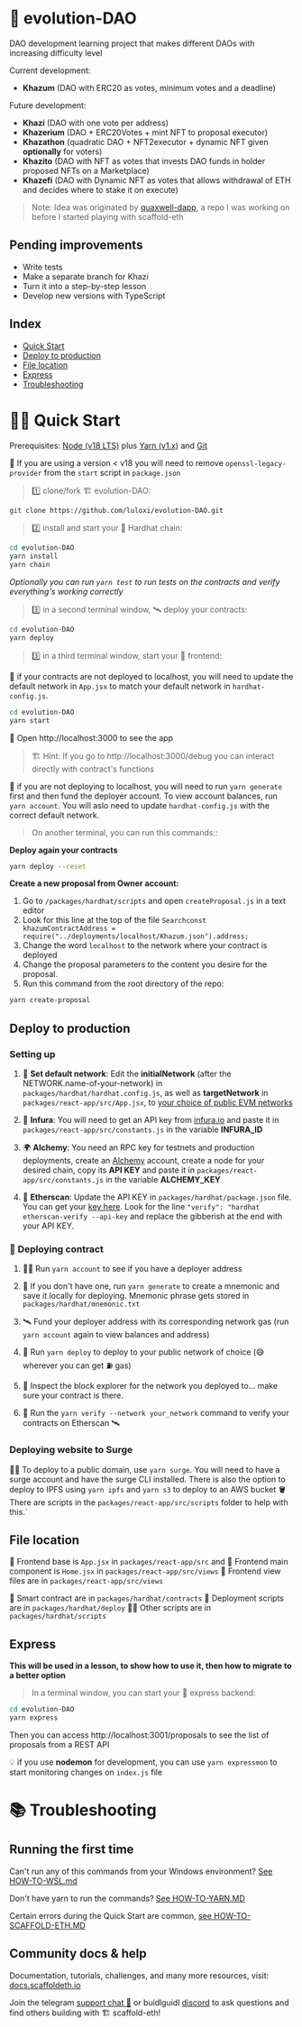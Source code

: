 # 🐣 evolution-DAO

DAO development learning project that makes different DAOs with increasing difficulty level

Current development:

- **Khazum** (DAO with ERC20 as votes, minimum votes and a deadline)

Future development:

- **Khazi** (DAO with one vote per address)
- **Khazerium** (DAO + ERC20Votes + mint NFT to proposal executor)
- **Khazathon** (quadratic DAO + NFT2executor + dynamic NFT given **optionally** for voters)
- **Khazito** (DAO with NFT as votes that invests DAO funds in holder proposed NFTs on a Marketplace)
- **Khazefi** (DAO with Dynamic NFT as votes that allows withdrawal of ETH and decides where to stake it on execute)

> Note: Idea was originated by [quaxwell-dapp](https://github.com/luloxi/quaxwell-dapp), a repo I was working on before I started playing with scaffold-eth

## Pending improvements

- Write tests
- Make a separate branch for Khazi
- Turn it into a step-by-step lesson
- Develop new versions with TypeScript

## Index

- [Quick Start](#🏄‍♂️-quick-start)
- [Deploy to production](#deploy-to-production)
- [File location](#file-location)
- [Express](#express)
- [Troubleshooting](#📚-troubleshooting)

# 🏄‍♂️ Quick Start

Prerequisites: [Node (v18 LTS)](https://nodejs.org/en/download/) plus [Yarn (v1.x)](https://classic.yarnpkg.com/en/docs/install/) and [Git](https://git-scm.com/downloads)

🚨 If you are using a version < v18 you will need to remove `openssl-legacy-provider` from the `start` script in `package.json`

> 1️⃣ clone/fork 🏗 evolution-DAO:

```bash
git clone https://github.com/luloxi/evolution-DAO.git
```

> 2️⃣ install and start your 👷‍ Hardhat chain:

```bash
cd evolution-DAO
yarn install
yarn chain
```

_Optionally you can run `yarn test` to run tests on the contracts and verify everything's working correctly_

> 3️⃣ in a second terminal window, 🛰 deploy your contracts:

```bash
cd evolution-DAO
yarn deploy
```

> 3️⃣ in a third terminal window, start your 📱 frontend:

🚨 if your contracts are not deployed to localhost, you will need to update the default network in `App.jsx` to match your default network in `hardhat-config.js`.

```bash
cd evolution-DAO
yarn start
```

📱 Open http://localhost:3000 to see the app

> 🏗 Hint: If you go to http://localhost:3000/debug you can interact directly with contract's functions

🚨 if you are not deploying to localhost, you will need to run `yarn generate` first and then fund the deployer account. To view account balances, run `yarn account`. You will aslo need to update `hardhat-config.js` with the correct default network.

> On another terminal, you can run this commands::

**Deploy again your contracts**

```bash
yarn deploy --reset
```

**Create a new proposal from Owner account:**

1. Go to `/packages/hardhat/scripts` and open `createProposal.js` in a text editor
2. Look for this line at the top of the file `Searchconst khazumContractAddress = require("../deployments/localhost/Khazum.json").address;`
3. Change the word `localhost` to the network where your contract is deployed
4. Change the proposal parameters to the content you desire for the proposal.
5. Run this command from the root directory of the repo:

```bash
yarn create-proposal
```

## Deploy to production

### Setting up

1. 📡 **Set default network**: Edit the **initialNetwork** (after the NETWORK.name-of-your-network) in `packages/hardhat/hardhat.config.js`, as well as **targetNetwork** in `packages/react-app/src/App.jsx`, to [your choice of public EVM networks](https://ethereum.org/en/developers/docs/networks/)

2. 🔶 **Infura**: You will need to get an API key from [infura.io](https://www.infura.io/) and paste it in `packages/react-app/src/constants.js` in the variable **INFURA_ID**

3. 🌍 **Alchemy**: You need an RPC key for testnets and production deployments, create an [Alchemy](https://www.alchemy.com/) account, create a node for your desired chain, copy its **API KEY** and paste it in `packages/react-app/src/constants.js` in the variable **ALCHEMY_KEY**

4. 📣 **Etherscan**: Update the API KEY in `packages/hardhat/package.json` file. You can get your [key here](https://etherscan.io/login?cmd=last). Look for the line `"verify": "hardhat etherscan-verify --api-key` and replace the gibberish at the end with your API KEY.

### 📜 Deploying contract

1. 👩‍🚀 Run `yarn account` to see if you have a deployer address

2. 🔐 If you don't have one, run `yarn generate` to create a mnemonic and save it locally for deploying. Mnemonic phrase gets stored in `packages/hardhat/mnemonic.txt`

3. 🛰 Fund your deployer address with its corresponding network gas (run `yarn account` again to view balances and address)

4. 🚀 Run `yarn deploy` to deploy to your public network of choice (😅 wherever you can get ⛽️ gas)

5. 🔬 Inspect the block explorer for the network you deployed to... make sure your contract is there.

6. 👮 Run the `yarn verify --network your_network` command to verify your contracts on Etherscan 🛰

### Deploying website to Surge

🚨📡 To deploy to a public domain, use `yarn surge`. You will need to have a surge account and have the surge CLI installed. There is also the option to deploy to IPFS using `yarn ipfs` and `yarn s3` to deploy to an AWS bucket 🪣 There are scripts in the `packages/react-app/src/scripts` folder to help with this.`

## File location

📝 Frontend base is `App.jsx` in `packages/react-app/src` and
🦸 Frontend main component is `Home.jsx` in `packages/react-app/src/views`
🦸 Frontend view files are in `packages/react-app/src/views`

🔏 Smart contract are in `packages/hardhat/contracts`
🚀 Deployment scripts are in `packages/hardhat/deploy`
👨‍💻 Other scripts are in `packages/hardhat/scripts`

## Express

**This will be used in a lesson, to show how to use it, then how to migrate to a better option**

> In a terminal window, you can start your 📱 express backend:

```bash
cd evolution-DAO
yarn express
```

Then you can access http://localhost:3001/proposals to see the list of proposals from a REST API

💡 if you use **nodemon** for development, you can use `yarn expressmon` to start monitoring changes on `index.js` file

# 📚 Troubleshooting

## Running the first time

Can't run any of this commands from your Windows environment? [See HOW-TO-WSL.md](https://github.com/luloxi/easy-everything/blob/main/HOW-TO-WSL.md)

Don't have yarn to run the commands? [See HOW-TO-YARN.MD](https://github.com/luloxi/easy-everything/blob/main/HOW-TO-YARN.md)

Certain errors during the Quick Start are common, [see HOW-TO-SCAFFOLD-ETH.MD](https://github.com/luloxi/easy-everything/blob/main/HOW-TO-SCAFFOLD-ETH.md)

## Community docs & help

Documentation, tutorials, challenges, and many more resources, visit: [docs.scaffoldeth.io](https://docs.scaffoldeth.io)

Join the telegram [support chat 💬](https://t.me/joinchat/KByvmRe5wkR-8F_zz6AjpA) or buidlguidl [discord](https://discord.gg/pRsr6rwG) to ask questions and find others building with 🏗 scaffold-eth!
